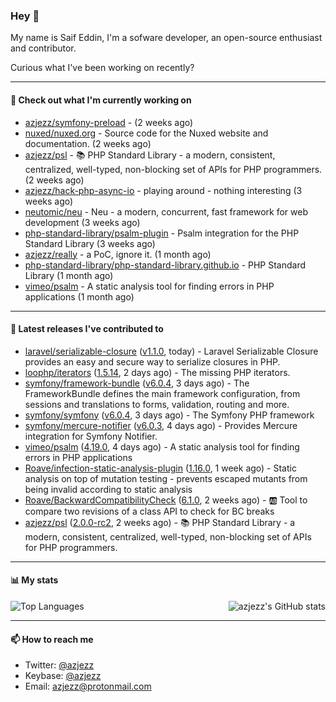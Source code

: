 ### Hey 👋

My name is Saif Eddin, I'm a sofware developer, an open-source enthusiast and contributor.

Curious what I've been working on recently?

---

#### 👷 Check out what I'm currently working on

- [azjezz/symfony-preload](https://github.com/azjezz/symfony-preload) -  (2 weeks ago)
- [nuxed/nuxed.org](https://github.com/nuxed/nuxed.org) - Source code for the Nuxed website and documentation. (2 weeks ago)
- [azjezz/psl](https://github.com/azjezz/psl) - 📚 PHP Standard Library - a modern, consistent, centralized, well-typed, non-blocking set of APIs for PHP programmers. (2 weeks ago)
- [azjezz/hack-php-async-io](https://github.com/azjezz/hack-php-async-io) - playing around - nothing interesting  (3 weeks ago)
- [neutomic/neu](https://github.com/neutomic/neu) - Neu - a modern, concurrent, fast framework for web development (3 weeks ago)
- [php-standard-library/psalm-plugin](https://github.com/php-standard-library/psalm-plugin) - Psalm integration for the PHP Standard Library (3 weeks ago)
- [azjezz/really](https://github.com/azjezz/really) - a PoC, ignore it. (1 month ago)
- [php-standard-library/php-standard-library.github.io](https://github.com/php-standard-library/php-standard-library.github.io) - PHP Standard Library (1 month ago)
- [vimeo/psalm](https://github.com/vimeo/psalm) - A static analysis tool for finding errors in PHP applications (1 month ago)

---

#### 🔭 Latest releases I've contributed to

- [laravel/serializable-closure](https://github.com/laravel/serializable-closure) ([v1.1.0](https://github.com/laravel/serializable-closure/releases/tag/v1.1.0), today) - Laravel Serializable Closure provides an easy and secure way to serialize closures in PHP.
- [loophp/iterators](https://github.com/loophp/iterators) ([1.5.14](https://github.com/loophp/iterators/releases/tag/1.5.14), 2 days ago) - The missing PHP iterators.
- [symfony/framework-bundle](https://github.com/symfony/framework-bundle) ([v6.0.4](https://github.com/symfony/framework-bundle/releases/tag/v6.0.4), 3 days ago) - The FrameworkBundle defines the main framework configuration, from sessions and translations to forms, validation, routing and more.
- [symfony/symfony](https://github.com/symfony/symfony) ([v6.0.4](https://github.com/symfony/symfony/releases/tag/v6.0.4), 3 days ago) - The Symfony PHP framework
- [symfony/mercure-notifier](https://github.com/symfony/mercure-notifier) ([v6.0.3](https://github.com/symfony/mercure-notifier/releases/tag/v6.0.3), 4 days ago) - Provides Mercure integration for Symfony Notifier.
- [vimeo/psalm](https://github.com/vimeo/psalm) ([4.19.0](https://github.com/vimeo/psalm/releases/tag/4.19.0), 4 days ago) - A static analysis tool for finding errors in PHP applications
- [Roave/infection-static-analysis-plugin](https://github.com/Roave/infection-static-analysis-plugin) ([1.16.0](https://github.com/Roave/infection-static-analysis-plugin/releases/tag/1.16.0), 1 week ago) - Static analysis on top of mutation testing - prevents escaped mutants from being invalid according to static analysis
- [Roave/BackwardCompatibilityCheck](https://github.com/Roave/BackwardCompatibilityCheck) ([6.1.0](https://github.com/Roave/BackwardCompatibilityCheck/releases/tag/6.1.0), 2 weeks ago) - :ab: Tool to compare two revisions of a class API to check for BC breaks
- [azjezz/psl](https://github.com/azjezz/psl) ([2.0.0-rc2](https://github.com/azjezz/psl/releases/tag/2.0.0-rc2), 2 weeks ago) - 📚 PHP Standard Library - a modern, consistent, centralized, well-typed, non-blocking set of APIs for PHP programmers.

---

#### 📊 My stats

<img align="right" alt="azjezz's GitHub stats" src="https://github-readme-stats.vercel.app/api?username=azjezz&count_private=1&show_icons=true&" />

![Top Languages](https://github-readme-stats.vercel.app/api/top-langs/?username=azjezz)

---

#### 📫 How to reach me

- Twitter: [@azjezz](https://twitter.com/azjezz)
- Keybase: [@azjezz](https://keybase.io/azjezz)
- Email: [azjezz@protonmail.com](mailto://azjezz@protonmail.com)
